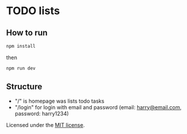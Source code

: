 # TODO lists

## How to run
```bash
npm install
```
then
```bash
npm run dev
```

## Structure
- "/" is homepage was lists todo tasks
- "/login" for login with email and password (email: harry@email.com, password: harry1234)


Licensed under the [MIT license](https://github.com/nextui-org/next-app-template/blob/main/LICENSE).
